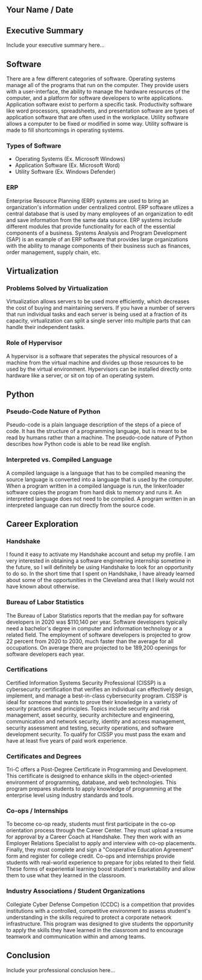 ## Your Name / Date

## Executive Summary 
Include your executive summary here...

## Software
There are a few different categories of software. Operating systems manage all of the programs that run on the computer. They provide users with a user-interface, the ability to manage the hardware resources of the computer, and a platform for software developers to write applications. Application software exist to perform a specific task. Productivity software like word processors, spreadsheets, and presentation software are types of application software that are often used in the workplace. Utility software allows a computer to be fixed or modified in some way. Utility software is made to fill shortcomings in operating systems.
### Types of Software
* Operating Systems (Ex. Microsoft Windows)
* Application Software (Ex. Microsoft Word)
* Utility Software (Ex. Windows Defender)
### ERP
Enterprise Resource Planning (ERP) systems are used to bring an organization's information under centralized control. ERP software utlizes a central database that is used by many employees of an organization to edit and save information from the same data source. ERP systems include different modules that provide functionality for each of the essential components of a business. Systems Analysis and Program Development (SAP) is an example of an ERP software that provides large organizations with the ability to manage components of their business such as finances, order management, supply chain, etc.

## Virtualization
### Problems Solved by Virtualization
Virtualization allows servers to be used more efficiently, which decreases the cost of buying and maintaining servers. If you have a number of servers that run individual tasks and each server is being used at a fraction of its capacity, virtualization can split a single server into multiple parts that can handle their independent tasks.
### Role of Hypervisor
A hypervisor is a software that seperates the physical resources of a machine from the virtual machine and divides up those resources to be used by the virtual environment. Hypervisors can be installed directly onto hardware like a server, or sit on top of an operating system.
## Python
### Pseudo-Code Nature of Python
Pseudo-code is a plain language description of the steps of a piece of code. It has the structure of a programming language, but is meant to be read by humans rather than a machine. The pseudo-code nature of Python describes how Python code is able to be read like english.

### Interpreted vs. Compiled Language
A compiled language is a language that has to be compiled meaning the source language is converted into a language that is used by the computer. When a program written in a compiled language is run, the linker/loader software copies the program from hard disk to memory and runs it. An interpreted language does not need to be compiled. A program written in an interpreted language can run directly from the source code.

## Career Exploration
### Handshake
I found it easy to activate my Handshake account and setup my profile. I am very interested in obtaining a software engineering internship sometime in the future, so I will definitely be using Handshake to look for an opportunity to do so. In the short time that I spent on Handshake, I have already learned about some of the opportunities in the Cleveland area that I likely would not have known about otherwise.
### Bureau of Labor Statistics
The Bureau of Labor Statistics reports that the median pay for software developers in 2020 was $110,140 per year. Software developers typically need a bachelor's degree in computer and information technology or a related field. The employment of software developers is projected to grow 22 percent from 2020 to 2030, much faster than the average for all occupations. On average there are projected to be 189,200 openings for software developers each year.
### Certifications
Certified Information Systems Security Professional (CISSP) is a cybersecurity certification that verifies an individual can effectively design, implement, and manage a best-in-class cybersecurity program. CISSP is ideal for someone that wants to prove their knowledge in a variety of security practices and principles. Topics include security and risk management, asset security, security architecture and engineering, communication and network security, identity and access management, security assessment and testing, security operations, and software development security. To qualify for CISSP you must pass the exam and have at least five years of paid work experience.
### Certificates and Degrees
Tri-C offers a Post-Degree Certificate in Programming and Development. This certificate is designed to enhance skills in the object-oriented environment of programming, database, and web technologies. This program prepares students to apply knowledge of programming at the enterprise level using industry standards and tools.
### Co-ops / Internships
To become co-op ready, students must first participate in the co-op orientation process through the Career Center. They must upload a resume for approval by a Career Coach at Handshake. They then work with an Employer Relations Specialist to apply and interview with co-op placements. Finally, they must complete and sign a "Cooperative Education Agreement" form and register for college credit. Co-ops and internships provide students with real-world experience to prepare for jobs related to their field. These forms of experiential learning boost student's marketability and allow them to use what they learned in the classroom.
### Industry Associations / Student Organizations
Collegiate Cyber Defense Competion (CCDC) is a competition that provides institutions with a controlled, competitive environment to assess student's understanding in the skills required to protect a corporate network infrastructure. This program was designed to give students the opportunity to apply the skills they have learned in the classroom and to encourage teamwork and communication within and among teams.
## Conclusion

Include your professional conclusion here...
